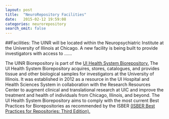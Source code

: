 ```yaml
---
layout: post
title:  "NeuroRepository Facilities"
date:   2015-02-12 19:59:08
categories: neurorepository
search_omit: false
---
```


##Facilities:
The UINR will be located within the Neuropsychiatric Institute at the University of Illinois at Chicago.  A new facility is being built to provide investigators with access to ……

The UINR Biorepository is part of the [UI Health System Biorepository.](http://biorepository.uic.edu/Welcome.html "UI Health System Biorepository")  The UI Health System Biorepository acquires, stores, catalogues, and provides tissue and other biological samples for investigators at the University of Illinois. It was established in 2012 as a resource in the UI Hospital and Health Sciences System in collaboration with the Research Resources Center to augment clinical and translational research at UIC and improve the treatment and health of individuals from Chicago, Illinois, and beyond.  The UI Health System Biorepository aims to comply with the most current Best Practices for Biorepositories as recommended by the ISBER [(ISBER Best Practices for Repositories: Third Edition).](http://c.ymcdn.com/sites/www.isber.org/resource/resmgr/Files/ISBER_Best_Practices_3rd_Edi.pdf "Repositories Best Practices")
